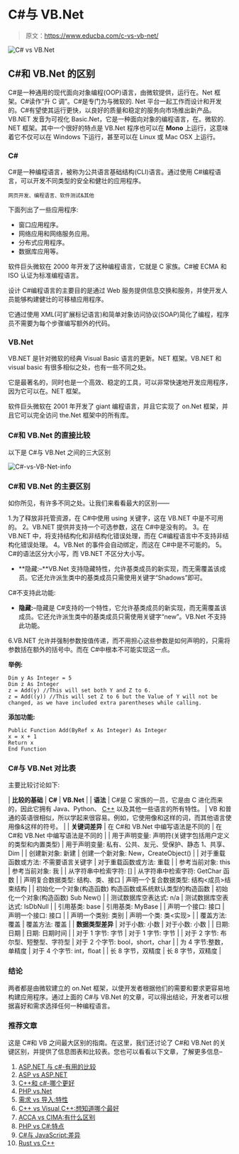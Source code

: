 # C#与 VB.Net

> 原文：<https://www.educba.com/c-vs-vb-net/>

![C# vs VB.Net](img/f0f0ea112a047e6aafe15bbb68dda43c.png)



## C#和 VB.Net 的区别

C#是一种通用的现代面向对象编程(OOP)语言，由微软提供，运行在。Net 框架。C#读作“升 C 调”。C#是专门为与微软的. Net 平台一起工作而设计和开发的。C#有望使其运行更快，以良好的质量和稳定的服务向市场推出新产品。VB.NET 发音为可视化 Basic.Net，它是一种面向对象的编程语言，在。微软的. NET 框架。其中一个很好的特点是 VB.Net 程序也可以在 **Mono** 上运行，这意味着它不仅可以在 Windows 下运行，甚至可以在 Linux 或 Mac OSX 上运行。

### C#

C#是一种编程语言，被称为公共语言基础结构(CLI)语言。通过使用 C#编程语言，可以开发不同类型的安全和健壮的应用程序。

<small>网页开发、编程语言、软件测试&其他</small>

下面列出了一些应用程序:

*   窗口应用程序。
*   网络应用和网络服务应用。
*   分布式应用程序。
*   数据库应用等。

软件巨头微软在 2000 年开发了这种编程语言，它就是 C 家族。C#被 ECMA 和 ISO 认证为标准编程语言。

设计 C#编程语言的主要目的是通过 Web 服务提供信息交换和服务，并使开发人员能够构建健壮的可移植应用程序。

它通过使用 XML(可扩展标记语言)和简单对象访问协议(SOAP)简化了编程，程序员不需要为每个步骤编写额外的代码。

### VB.Net

VB.NET 是针对微软的经典 Visual Basic 语言的更新。NET 框架。VB.NET 和 visual basic 有很多相似之处，也有一些不同之处。

它是最著名的，同时也是一个高效、稳定的工具，可以非常快速地开发应用程序，因为它可以在。NET 框架。

软件巨头微软在 2001 年开发了 giant 编程语言，并且它实现了 on.Net 框架，并且它可以完全访问 the.Net 框架中的所有库。

### C#和 VB.Net 的直接比较

以下是 C#与 VB.Net 之间的三大区别

![C#-vs-VB-Net-info](img/543be349e3cfbe30a50c1ca9a205d8a3.png)



### C#和 VB.Net 的主要区别

如你所见，有许多不同之处。让我们来看看最大的区别——

1.为了释放非托管资源，在 C#中使用 using 关键字，这在 VB.NET 中是不可用的。
2。VB.NET 提供并支持一个可选参数，这在 C#中是没有的。
3。在 VB.NET 中，将支持结构化和非结构化错误处理，而在 C#编程语言中不支持非结构化错误处理。
4。VB.Net 的事件会自动绑定，而这在 C#中是不可能的。
5。C#的语法区分大小写，而 VB.NET 不区分大小写。

*   **隐藏:–**VB.Net 支持隐藏特性，允许基类成员的新实现，而无需覆盖该成员。它还允许派生类中的基类成员只需使用关键字“Shadows”即可。

C#不支持此功能:

*   **隐藏:**–隐藏是 C#支持的一个特性，它允许基类成员的新实现，而无需覆盖该成员。它还允许派生类中的基类成员只需使用关键字“new”。VB.Net 不支持此功能。

6.VB.NET 允许并强制参数按值传递，而不用担心这些参数是如何声明的，只需将参数括在额外的括号中。而在 C#中根本不可能实现这一点。

**举例:**

```
Dim y As Integer = 5
Dim z As Integer
z = Add(y) //This will set both Y and Z to 6.
z = Add((y)) //This will set Z to 6 but the Value of Y will not be changed, as we have included extra parentheses while calling.
```

**添加功能:**

```
Public Function Add(ByRef x As Integer) As Integer
x = x + 1
Return x
End Function
```

### C#与 VB.Net 对比表

主要比较讨论如下:

| **比较的基础** | **C#** | **VB.Net** |
| **语法** | C#是 C 家族的一员，它是由 C 进化而来的，因此它拥有 Java、Python、 [C++](https://www.educba.com/c-plus-plus-vector-vs-array/) 以及其他一些语言的所有特性。 | VB 和普通的英语很相似，所以学起来很容易。例如，它使用像和这样的词，而其他语言使用像&这样的符号。 |
| **关键词差异** | 在 C#和 VB.Net 中编写语法是不同的 | 在 C#和 VB.Net 中编写语法是不同的 |
| 用于声明变量:
声明符(关键字包括用户定义的类型和内置类型) | 用于声明变量:
私有、公共、友元、受保护、静态 1、共享、Dim |
| 创建新对象:
新建 | 创建一个新对象:
New，CreateObject() |
| 对于重载函数或方法:
不需要语言关键字 | 对于重载函数或方法:
重载 |
| 参考当前对象:
this | 参考当前对象:
我 |
| 从字符串中检索字符:
[] | 从字符串中检索字符:
GetChar 函数 |
| 声明复合数据类型:
结构、类、接口 | 声明一个复合数据类型:
结构<成员>结束结构 |
| 初始化一个对象(构造函数)
构造函数或系统默认类型的构造函数 | 初始化一个对象(构造函数)
Sub New() |
| 测试数据库空表达式:
n/a | 测试数据库空表达式:
IsDbNull |
| 引用基类:
base | 引用基类:
MyBase |
| 声明一个接口:
接口 | 声明一个接口:
接口 |
| 声明一个类别:
类别 | 声明一个类:
类<实现> |
| 覆盖方法:
覆盖 | 覆盖方法:
覆盖 |
| **数据类型差异** | 对于小数:
小数 | 对于小数:
小数 |
| 日期:
日期 | 日期:
日期时间 |
| 对于 1 字节:
字节 | 对于 1 字节:
字节 |
| 对于 2 字节:
布尔型、短整型、字符型 | 对于 2 个字节:
bool，short，char |
| 
为 4 字节:整数，单精度 | 对于 4 个字节:
int，float |
| 
长 8 字节，双精度 | 
长 8 字节，双精度 |

### 结论

两者都是由微软建立的 on.Net 框架，以使开发者根据他们的需要和要求更容易地构建应用程序。通过上面的 C#与 VB.Net 的文章，可以得出结论，开发者可以根据喜好和需求选择任何一种编程语言。

### 推荐文章

这是 C#和 VB 之间最大区别的指南。在这里，我们还讨论了 C#和 VB.Net 的关键区别，并提供了信息图表和比较表。您也可以看看以下文章，了解更多信息–

1.  [ASP.NET 与 c#-有用的比较](https://www.educba.com/asp-net-vs-c-sharp/)
2.  [ASP vs ASP.NET](https://www.educba.com/asp-vs-asp-dot-net/)
3.  [C++和 c#-哪个更好](https://www.educba.com/c-plus-plus-vs-c-sharp/)
4.  [PHP vs.Net](https://www.educba.com/php-vs-dot-net/)
5.  [需求 vs 导入:特性](https://www.educba.com/require-vs-import/)
6.  [C++ vs Visual C++:想知道哪个最好](https://www.educba.com/c-plus-plus-vs-visual-c-plus-plus/)
7.  [ACCA vs CIMA:有什么区别](https://www.educba.com/acca-vs-cima/)
8.  [PHP vs C#:特点](https://www.educba.com/php-vs-c-sharp/)
9.  [C#与 JavaScript:差异](https://www.educba.com/c-sharp-vs-javascript/)
10.  [Rust vs C++](https://www.educba.com/rust-vs-c/)





